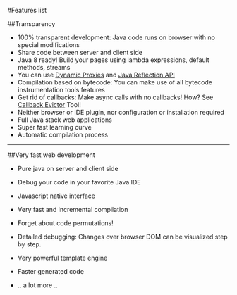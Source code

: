 #Features list

##Transparency
* 100% transparent development: Java code runs on browser with no special modifications
* Share code between server and client side
* Java 8 ready! Build your pages using lambda expressions, default methods, streams
* You can use [Dynamic Proxies][1] and [Java Reflection API][2]
* Compilation based on bytecode: You can make use of all bytecode instrumentation tools features
* Get rid of callbacks: Make async calls with no callbacks! How? See [Callback Evictor][3] Tool!
* Neither browser or IDE plugin, nor configuration or installation required
* Full Java stack web applications
* Super fast learning curve
* Automatic compilation process

---------

##Very fast web development
* Pure java on server and client side
* Debug your code in your favorite Java IDE
* Javascript native interface
* Very fast and incremental compilation
* Forget about code permutations!
* Detailed debugging: Changes over browser DOM can be visualized step by step.
* Very powerful template engine
* Faster generated code
* .. a lot more ..


  [1]: http://docs.oracle.com/javase/7/docs/api/java/lang/reflect/Proxy.html
  [2]: http://docs.oracle.com/javase/tutorial/reflect/
  [3]: callback-evictor.md
